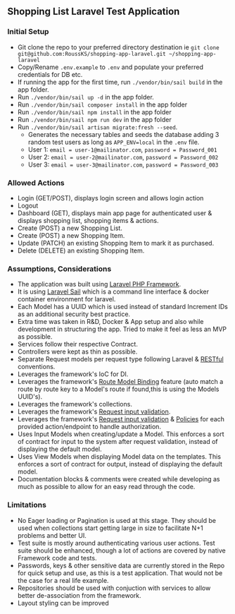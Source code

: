 ## Shopping List Laravel Test Application

### Initial Setup
- Git clone the repo to your preferred directory destination ie `git clone git@github.com:RoussKS/shopping-app-laravel.git ~/shopping-app-laravel`
- Copy/Rename `.env.example` to `.env` and populate your preferred credentials for DB etc.
- If running the app for the first time, run `./vendor/bin/sail build` in the app folder.
- Run `./vendor/bin/sail up -d` in the app folder.
- Run `./vendor/bin/sail composer install` in the app folder
- Run `./vendor/bin/sail npm install` in the app folder
- Run `./vendor/bin/sail npm run dev` in the app folder
- Run `./vendor/bin/sail artisan migrate:fresh --seed`.
    - Generates the necessary tables and seeds the database adding 3 random test users as long as `APP_ENV=local` in the `.env` file.
    - User 1: `email = user-1@mailinator.com`, `password = Password_001`
    - User 2: `email = user-2@mailinator.com`, `password = Password_002`
    - User 3: `email = user-3@mailinator.com`, `password = Password_003`

### Allowed Actions
- Login (GET/POST), displays login screen and allows login action
- Logout
- Dashboard (GET), displays main app page for authenticated user & displays shopping list, shopping items & actions.
- Create (POST) a new Shopping List.
- Create (POST) a new Shopping Item.
- Update (PATCH) an existing Shopping Item to mark it as purchased.
- Delete (DELETE) an existing Shopping Item.

### Assumptions, Considerations
- The application was built using [Laravel PHP Framework](https://laravel.com).
- It is using [Laravel Sail](https://laravel.com/docs/8.x/sail) which is a command line interface & docker container environment for laravel.
- Each Model has a UUID which is used instead of standard Increment IDs as an additional security best practice.
- Extra time was taken in R&D, Docker & App setup and also while development in structuring the app. Tried to make it feel as less an MVP as possible.
- Services follow their respective Contract.
- Controllers were kept as thin as possible.
- Separate Request models per request type following Laravel & [RESTful](https://laravel.com/docs/8.x/controllers#resource-controllers) conventions.
- Leverages the framework's IoC for DI.
- Leverages the framework's [Route Model Binding](https://laravel.com/docs/8.x/routing#route-model-binding) feature (auto match a route by route key to a Model's route if found,this is using the Models UUID's).
- Leverages the framework's collections.
- Leverages the framework's [Request input validation](https://laravel.com/docs/8.x/validation#form-request-validation).
- Leverages the framework's [Request input validation](https://laravel.com/docs/8.x/validation#form-request-validation) & [Policies](https://laravel.com/docs/8.x/authorization#creating-policies) for each provided action/endpoint to handle authorization.
- Uses Input Models when creating/update a Model. This enforces a sort of contract for input to the system after request validation, instead of displaying the default model.
- Uses View Models when displaying Model data on the templates. This enforces a sort of contract for output, instead of displaying the default model.
- Documentation blocks & comments were created while developing as much as possible to allow for an easy read through the code.

### Limitations
- No Eager loading or Pagination is used at this stage. They should be used when collections start getting large in size to facilitate N+1 problems and better UI.
- Test suite is mostly around authenticating various user actions. Test suite should be enhanced, though a lot of actions are covered by native Framework code and tests.
- Passwords, keys & other sensitive data are currently stored in the Repo for quick setup and use, as this is a test application. That would not be the case for a real life example.
- Repositories should be used with conjuction with services to allow better de-association from the framework.
- Layout styling can be improved

